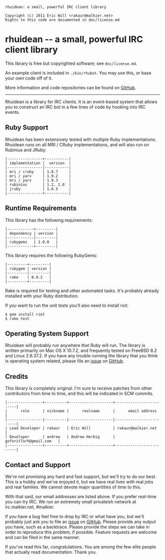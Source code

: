     rhuidean: a small, powerful IRC client library

    Copyright (c) 2011 Eric Will <rakaur@malkier.net>
    Rights to this code are documented in doc/license.md

rhuidean -- a small, powerful IRC client library
================================================

This library is free but copyrighted software; see `doc/license.md`.

An example client is included in `./bin/rhubot`. You may use this, or base your
own code off of it. 

More information and code repositories can be found on [GitHub][].

[github]: http://github.com/malkier/rhuidean/

--------------------------------------------------------------------------------

Rhuidean is a library for IRC clients. It is an event-based system that allows
you to construct an IRC bot in a few lines of code by hooking into IRC events.

Ruby Support
------------

Rhuidean has been extensively tested with multiple Ruby implementations.
Rhuidean runs on all MRI / CRuby implementations, and will also run on Rubinius
and JRuby.

    |----------------+-----------|
    | implementation |  version  |
    |----------------|-----------|
    | mri / cruby    | 1.8.7     |
    | mri / yarv     | 1.9.2     |
    | mri / yarv     | 1.9.3     |
    | rubinius       | 1.2, 2.0  |
    | jruby          | 1.6.5     |
    |----------------+-----------|

Runtime Requirements
--------------------

This library has the following requirements:

    |------------+---------|
    | dependency | version |
    |------------|---------|
    | rubygems   | 1.8.0   |
    |------------+---------|

This library requires the following RubyGems:

    |---------+---------|
    | rubygem | version |
    |---------|---------|
    | rake    | 0.9.2   |
    |---------+---------|

Rake is required for testing and other automated tasks. It's probably already
installed with your Ruby distribution.

If you want to run the unit tests you'll also need to install riot:

    $ gem install riot
    $ rake test

Operating System Support
------------------------

Rhuidean will probably run anywhere that Ruby will run. The library is written
primarily on Mac OS X 10.7.2, and frequently tested on FreeBSD 8.2 and
Linux 2.6.37.2. If you have any trouble running the library that you think is
operating system related, please file an [issue][] on [GitHub][].

Credits
-------

This library is completely original. I'm sure to receive patches from other
contributors from time to time, and this will be indicated in SCM commits.

    |----------------+----------+--------------------+-------------------------|
    |      role      | nickname |      realname      |      email address      |
    |----------------|----------|--------------------|-------------------------|
    | Lead Developer | rakaur   | Eric Will          | rakaur@malkier.net      |
    | Developer      | andrew   | Andrew Herbig      | goforit7arh@gmail.com   |
    |----------------+----------+--------------------+-------------------------|

Contact and Support
-------------------

We're not promising any hard and fast support, but we'll try to do our best.
This is a hobby and we've enjoyed it, but we have real lives with real jobs and
real families. We cannot devote major quantities of time to this.

With that said, our email addresses are listed above. If you prefer real-time
you can try IRC. We run an extremely small privateish network at
irc.malkier.net, #malkier.

If you have a bug feel free to drop by IRC or what have you, but we'll probably
just ask you to file an [issue][] on [GitHub][]. Please provide any output you
have, such as a backtrace. Please provide the steps we can take in order to
reproduce this problem, if possible. Feature requests are welcome and can be
filed in the same manner.

If you've read this far, congratulations. You are among the few elite people
that actually read documentation. Thank you.

[issue]: https://github.com/rakaur/rhuidean/issues
